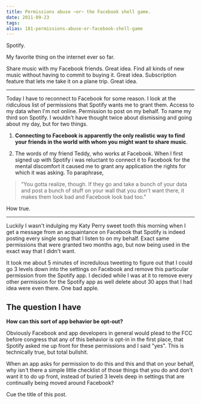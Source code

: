 ```yaml
---
title: Permissions abuse ~or~ the Facebook shell game.
date: 2011-09-23
tags: 
alias: 181-permissions-abuse-or-facebook-shell-game
---
```


Spotify.

My favorite thing on the internet ever so far.

Share music with my Facebook friends. Great idea. Find all kinds of new music without having to commit to buying it. Great idea. Subscription feature that lets me take it on a plane trip. Great idea. 

---

Today I have to reconnect to Facebook for some reason. I look at the ridiculous list of permissions that Spotify wants me to grant them. Access to my data when I'm not online. Permission to post on my behalf. To name my third son Spotify. I wouldn't have thought twice about dismissing and going about my day, but for two things. 

1. **Connecting to Facebook is apparently the only realistic way to find your friends in the world with whom you might want to share music**.

2. The words of my friend Teddy, who works at Facebook. When I first signed up with Spotify i was reluctant to connect it to Facebook for the mental discomfort it caused me to grant any application the rights for which it was asking. To paraphrase,


> "You gotta realize, though. If they go and take a bunch of your data and post a bunch of stuff on your wall that you don't want there, it makes them look bad and Facebook look bad too."

How true.

---

Luckily I wasn't indulging my Katy Perry sweet tooth this morning when I get a message from an acquaintance on Facebook that Spotify is indeed posting every single song that I listen to on my behalf. Exact same permissions that were granted two months ago, but now being used in the exact way that I didn't want.

It took me about 5 minutes of incredulous tweeting to figure out that I could go 3 levels down into the settings on Facebook and remove this particular permission from the Spotify app. I decided while I was at it to remove every other permission for the Spotify app as well delete about 30 apps that I had idea were even there. One bad apple.

## The question I have

**How can this sort of app behavior be opt-out?**

Obviously Facebook and app developers in general would plead to the FCC before congress that any of this behavior is opt-in in the first place, that Spotify asked me up front for these permissions and I said "yes". This is technically true, but total bullshit.

When an app asks for permission to do this and this and that on your behalf, why isn't there a simple little checklist of those things that you do and don't want it to do up front, instead of buried 3 levels deep in settings that are continually being moved around Facebook?

Cue the title of this post.